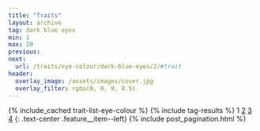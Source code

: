 ```yaml
---
title: "Traits"
layout: archive
tag: dark blue eyes
min: 1
max: 20
previous:
next:
  url: /traits/eye-colour/dark-blue-eyes/2/#trait
header:
  overlay_image: /assets/images/cover.jpg
  overlay_filter: rgba(0, 0, 0, 0.5)
---
```

{% include_cached trait-list-eye-colour %}
{% include tag-results %}
1 [2](/traits/eye-colour/dark-blue-eyes/2/#trait) [3](/traits/eye-colour/dark-blue-eyes/3/#trait) [4](/traits/eye-colour/dark-blue-eyes/4/#trait) 
{: .text-center .feature__item--left}
{% include post_pagination.html %}
